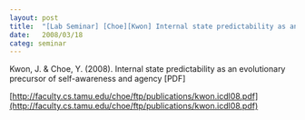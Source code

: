 ```yaml
---
layout: post
title:  "[Lab Seminar] [Choe][Kwon] Internal state predictability as an evolutionary precursor of self-awareness and agency"
date:   2008/03/18
categ: seminar
---
```






Kwon, J. & Choe, Y. (2008). Internal state predictability as an evolutionary precursor of self-awareness and agency [PDF]





[http://faculty.cs.tamu.edu/choe/ftp/publications/kwon.icdl08.pdf](http://faculty.cs.tamu.edu/choe/ftp/publications/kwon.icdl08.pdf)



 

